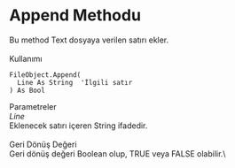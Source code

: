 # Append Methodu

Bu method Text dosyaya verilen satırı ekler.\
\
Kullanımı

```
FileObject.Append(
  Line As String  'İlgili satır
) As Bool
```

Parametreler\
_Line_\
Eklenecek satırı içeren String ifadedir.\
\
Geri Dönüş Değeri\
Geri dönüş değeri Boolean olup, TRUE veya FALSE olabilir.\
